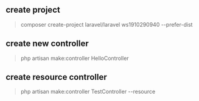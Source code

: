 ## create project
> composer create-project laravel/laravel ws1910290940 --prefer-dist

## create new controller
> php artisan make:controller HelloController


## create resource controller
> php  artisan make:controller TestController --resource

